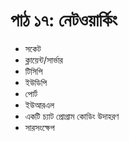 # পাঠ ১৭: নেটওয়ার্কিং

* সকেট
* ক্লায়েন্ট/সার্ভার
* টিসিপি 
* ইউডিপি
* পোর্ট
* ইউআরএল
* একটি চ্যাট প্রোগ্রাম কোডিং উদাহরণ
* সারসংক্ষেপ

